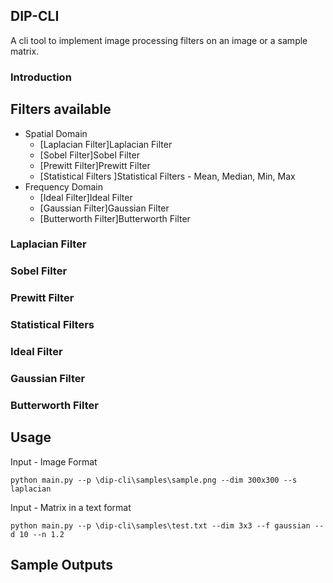 ## DIP-CLI
A cli tool to implement image processing filters on an image or a sample matrix.

### Introduction 
## Filters available
* Spatial Domain
  - [Laplacian Filter]Laplacian Filter
  - [Sobel Filter]Sobel Filter
  - [Prewitt Filter]Prewitt Filter
  - [Statistical Filters ]Statistical Filters - Mean, Median, Min, Max
* Frequency Domain
  - [Ideal Filter]Ideal Filter
  - [Gaussian Filter]Gaussian Filter
  - [Butterworth Filter]Butterworth Filter
  
### Laplacian Filter
### Sobel Filter
### Prewitt Filter
### Statistical Filters 
  
### Ideal Filter
### Gaussian Filter
### Butterworth Filter


## Usage
Input - Image Format
```
python main.py --p \dip-cli\samples\sample.png --dim 300x300 --s laplacian
```
Input - Matrix in a text format
```
python main.py --p \dip-cli\samples\test.txt --dim 3x3 --f gaussian --d 10 --n 1.2
```

## Sample Outputs
